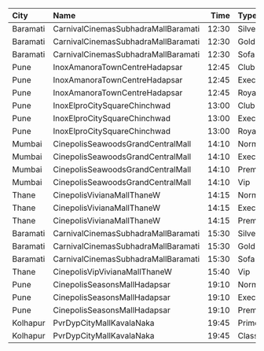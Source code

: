 | City     | Name                                |  Time | Type      | Price | Capacity | Booked |
| :------- | :---------------------------------- | ----: | :-------- | ----: | -------: | -----: |
| Baramati | CarnivalCinemasSubhadraMallBaramati | 12:30 | Silver    |  150₹ |       42 |     21 |
| Baramati | CarnivalCinemasSubhadraMallBaramati | 12:30 | Gold      |  150₹ |      128 |     64 |
| Baramati | CarnivalCinemasSubhadraMallBaramati | 12:30 | Sofa      |  180₹ |       17 |      9 |
| Pune     | InoxAmanoraTownCentreHadapsar       | 12:45 | Club      |  150₹ |       54 |      0 |
| Pune     | InoxAmanoraTownCentreHadapsar       | 12:45 | Executive |  150₹ |       10 |      0 |
| Pune     | InoxAmanoraTownCentreHadapsar       | 12:45 | Royale    |  230₹ |        2 |      0 |
| Pune     | InoxElproCitySquareChinchwad        | 13:00 | Club      |  130₹ |       32 |      0 |
| Pune     | InoxElproCitySquareChinchwad        | 13:00 | Executive |  130₹ |       13 |      0 |
| Pune     | InoxElproCitySquareChinchwad        | 13:00 | Royale    |  150₹ |       15 |      0 |
| Mumbai   | CinepolisSeawoodsGrandCentralMall   | 14:10 | Normal    |  140₹ |       16 |      0 |
| Mumbai   | CinepolisSeawoodsGrandCentralMall   | 14:10 | Executive |  140₹ |       45 |      0 |
| Mumbai   | CinepolisSeawoodsGrandCentralMall   | 14:10 | Premium   |  140₹ |       40 |     11 |
| Mumbai   | CinepolisSeawoodsGrandCentralMall   | 14:10 | Vip       |  230₹ |        7 |      0 |
| Thane    | CinepolisVivianaMallThaneW          | 14:15 | Normal    |  160₹ |       25 |     13 |
| Thane    | CinepolisVivianaMallThaneW          | 14:15 | Executive |  160₹ |       97 |     50 |
| Thane    | CinepolisVivianaMallThaneW          | 14:15 | Premium   |  160₹ |       43 |     27 |
| Baramati | CarnivalCinemasSubhadraMallBaramati | 15:30 | Silver    |  150₹ |       42 |     21 |
| Baramati | CarnivalCinemasSubhadraMallBaramati | 15:30 | Gold      |  150₹ |      128 |     64 |
| Baramati | CarnivalCinemasSubhadraMallBaramati | 15:30 | Sofa      |  180₹ |       17 |      9 |
| Thane    | CinepolisVipVivianaMallThaneW       | 15:40 | Vip       |  300₹ |       74 |     37 |
| Pune     | CinepolisSeasonsMallHadapsar        | 19:10 | Normal    |  200₹ |        8 |      0 |
| Pune     | CinepolisSeasonsMallHadapsar        | 19:10 | Executive |  200₹ |       31 |      9 |
| Pune     | CinepolisSeasonsMallHadapsar        | 19:10 | Premium   |  220₹ |       11 |      9 |
| Kolhapur | PvrDypCityMallKavalaNaka            | 19:45 | Prime     |  150₹ |       97 |     10 |
| Kolhapur | PvrDypCityMallKavalaNaka            | 19:45 | Classic   |  150₹ |       21 |      0 |